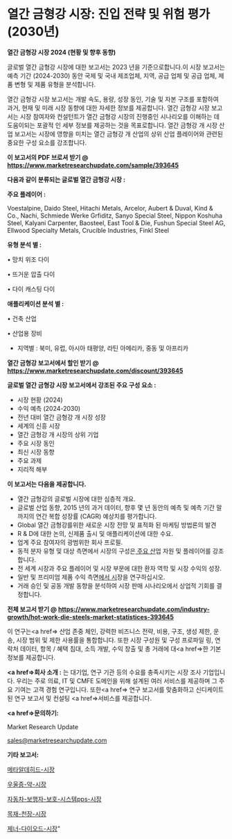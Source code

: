 # 열간 금형강 시장: 진입 전략 및 위험 평가(2030년)

<strong>열간 금형강 시장 2024 (현황 및 향후 동향)</strong>

글로벌 열간 금형강 시장에 대한 보고서는 2023 년을 기준으로합니다.이 시장 보고서는 예측 기간 (2024-2030) 동안 국제 및 국내 제조업체, 지역, 공급 업체 및 공급 업체, 제품 변형 및 제품 유형을 분석합니다.

열간 금형강 시장 보고서는 개발 속도, 용량, 성장 동인, 기술 및 자본 구조를 포함하여 과거, 현재 및 미래 시장 동향에 대한 자세한 정보를 제공합니다. 열간 금형강 시장 보고서는 시장 참여자와 컨설턴트가 열간 금형강 시장의 진행중인 시나리오를 이해하는 데 도움이되는 포괄적 인 세부 정보를 제공하는 것을 목표로합니다. 열간 금형강 개 시장 산업 보고서는 시장에 영향을 미치는 열간 금형강 개 산업의 상위 산업 플레이어와 관련된 중요한 구성 요소를 강조합니다.



<strong>이 보고서의 PDF 브로셔 받기 @ <a href=https://www.marketresearchupdate.com/sample/393645>https://www.marketresearchupdate.com/sample/393645</a></strong>



<strong>다음과 같이 분류되는 글로벌 열간 금형강 시장 :</strong>



<strong>주요 플레이어 :</strong>

Voestalpine, Daido Steel, Hitachi Metals, Arcelor, Aubert & Duval, Kind & Co., Nachi, Schmiede Werke Grfiditz, Sanyo Special Steel, Nippon Koshuha Steel, Kalyani Carpenter, Baosteel, East Tool & Die, Fushun Special Steel AG, Ellwood Specialty Metals, Crucible Industries, Finkl Steel



<strong>유형 분석 별 :</strong>

• 망치 위조 다이

• 뜨거운 압출 다이

• 다이 캐스팅 다이



<strong>애플리케이션 분석 별 :</strong>

• 건축 산업

• 산업용 장비

<ul>
  <li>지역별 : 북미, 유럽, 아시아 태평양, 라틴 아메리카, 중동 및 아프리카</li>
</ul>


<strong>열간 금형강 보고서에서 할인 받기 @ <a href=https://www.marketresearchupdate.com/discount/393645>https://www.marketresearchupdate.com/discount/393645</a></strong>



<strong>글로벌 열간 금형강 시장 보고서에서 강조된 주요 구성 요소 :</strong>
<ul>
  <li>시장 현황 (2024)</li>
  <li>수익 예측 (2024-2030)</li>
  <li>전년 대비 열간 금형강 개 시장 성장</li>
  <li>세계의 신흥 시장</li>
  <li>열간 금형강 개 시장의 상위 기업</li>
  <li>주요 시장 동인</li>
  <li>최신 시장 동향</li>
  <li>주요 과제</li>
  <li>지리적 해부</li>
</ul>


<strong>이 보고서는 다음을 제공합니다.</strong>
<ul>
  <li>열간 금형강의 글로벌 시장에 대한 심층적 개요.</li>
  <li>글로벌 산업 동향, 2015 년의 과거 데이터, 향후 몇 년 동안의 예측 및 예측 기간 말까지의 연간 복합 성장률 (CAGR) 예상치를 평가합니다.</li>
  <li>Global 열간 금형강를위한 새로운 시장 전망 및 표적화 된 마케팅 방법론의 발견</li>
  <li>R &amp; D에 대한 논의, 신제품 출시 및 애플리케이션에 대한 수요.</li>
  <li>업계 주요 참여자의 광범위한 회사 프로필.</li>
  <li>동적 분자 유형 및 대상 측면에서 시장의 구성은<a href=> 주요 산</a>업 자원 및 플레이어를 강조합니다.</li>
  <li>전 세계 시장과 주요 플레이어 및 시장 부문에 대한 환자 역학 및 시장 수익의 성장.</li>
  <li>일반 및 프리미엄 제품 수익 측면<a href=>에서 시</a>장을 연구하십시오.</li>
  <li>거래 승인 및 공동 개발 동향을 분석하여 시장 판매 시나리오에서 상업적 기회를 결정합니다.</li>
</ul>



<strong>전체 보고서 받기 @ <a href=https://www.marketresearchupdate.com/industry-growth/hot-work-die-steels-market-statistices-393645>https://www.marketresearchupdate.com/industry-growth/hot-work-die-steels-market-statistices-393645</a></strong>

이 연구는<a href=> 산업 존중</a> 체인, 강력한 비즈니스 전략, 비용, 구조, 생성 제한, 운송, 시장 범위 및 제한 사용률을 통합합니다. 또한 시장 구성원 및 구성 프로파일 링, 연락처 데이터, 항목 / 혜택 침대, 소득 개발, 수익 창출 및 총 거래에 대<a href=>한 기본 </a>정보를 제공합니다.



<strong><a href=>회사 소</a>개 :</strong>
는 대기업, 연구 기관 등의 수요를 충족시키는 시장 조사 기업입니다. 우리는 주로 의료, IT 및 CMFE 도메인을 위해 설계된 여러 서비스를 제공하며 그 주요 기여는 고객 경험 연구입니다. 또한<a href=> 연구 보</a>고서를 맞춤화하고 신디케이트 된 연구 보고서 및 컨설팅 <a href=>서비스</a>를 제공합니다.



<strong><a href=>문의하기:</a></strong>

Market Research Update

sales@marketresearchupdate.com



<strong>기타 보고서:</strong>

<a href=https://www.linkedin.com/pulse/메타알데히드-시장-경쟁-분석-및-성장-잠재력-2029-analytics-alchemy-360-analysis/>메타알데히드-시장</a>

<a href=https://www.linkedin.com/pulse/우울증-약-시장-진입-전략-및-위험-평가2029년-trend-tracking-tips-360-analysis-fligf/>우울증-약-시장</a>

<a href=https://www.linkedin.com/pulse/자동차-보행자-보호-시스템pps-시장-진입-전략-및-위험-평가2029년-yvgwf/>자동차-보행자-보호-시스템pps-시장</a>

<a href=https://www.linkedin.com/pulse/목재-천장-시장-현재-및-미래-성장-2030-data-dive-diaries-24-analysis-y2duf/>목재-천장-시장</a>

<a href=https://www.linkedin.com/pulse/제너-다이오드-시장-진입-전략-및-위험-평가2030년-data-dive-diaries-24-analysis-gqlcf/>제너-다이오드-시장</a>"
